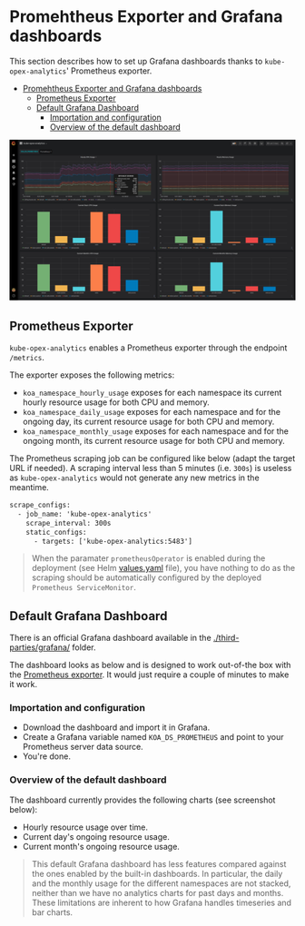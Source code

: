 # Promehtheus Exporter and Grafana dashboards
This section describes how to set up Grafana dashboards thanks to `kube-opex-analytics`' Prometheus exporter.

- [Promehtheus Exporter and Grafana dashboards](#promehtheus-exporter-and-grafana-dashboards)
  - [Prometheus Exporter](#prometheus-exporter)
  - [Default Grafana Dashboard](#default-grafana-dashboard)
    - [Importation and configuration](#importation-and-configuration)
    - [Overview of the default dashboard](#overview-of-the-default-dashboard)

![](../screenshots/kube-opex-analytics-grafana.png)

## Prometheus Exporter
`kube-opex-analytics` enables a Prometheus exporter through the endpoint `/metrics`.

The exporter exposes the following metrics:

* `koa_namespace_hourly_usage` exposes for each namespace its current hourly resource usage for both CPU and memory.
* `koa_namespace_daily_usage` exposes for each namespace and for the ongoing day, its current resource usage for both CPU and memory.
* `koa_namespace_monthly_usage` exposes for each namespace and for the ongoing month, its current resource usage for both CPU and memory.

The Prometheus scraping job can be configured like below (adapt the target URL if needed). A scraping interval less than 5 minutes (i.e. `300s`) is useless as `kube-opex-analytics` would not generate any new metrics in the meantime.


```
scrape_configs:
  - job_name: 'kube-opex-analytics'
    scrape_interval: 300s
    static_configs:
      - targets: ['kube-opex-analytics:5483']
```

> When the paramater `prometheusOperator` is enabled during the deployment (see Helm [values.yaml](./helm/kube-opex-analytics/values.yaml) file), you have nothing to do as the scraping should be automatically configured by the deployed `Prometheus ServiceMonitor`.

## Default Grafana Dashboard
There is an official Grafana dashboard available in the [./third-parties/grafana/](https://github.com/rchakode/kube-opex-analytics/tree/main/third-parties/grafana) folder.

The dashboard looks as below and is designed to work out-of-the box with the [Prometheus exporter](#prometheus-exporter). It would just require a couple of minutes to make it work. 

### Importation and configuration

 * Download the dashboard and import it in Grafana.
 * Create a Grafana variable named `KOA_DS_PROMETHEUS` and point to your Prometheus server data source.
 * You're done.

### Overview of the default dashboard
The dashboard currently provides the following charts (see screenshot below):

* Hourly resource usage over time.
* Current day's ongoing resource usage.
* Current month's ongoing resource usage.

> This default Grafana dashboard has less features compared against the ones enabled by the built-in dashboards. In particular, the daily and the monthly usage for the different namespaces are not stacked, neither than we have no analytics charts for past days and months. These limitations are inherent to how Grafana handles timeseries and bar charts.
